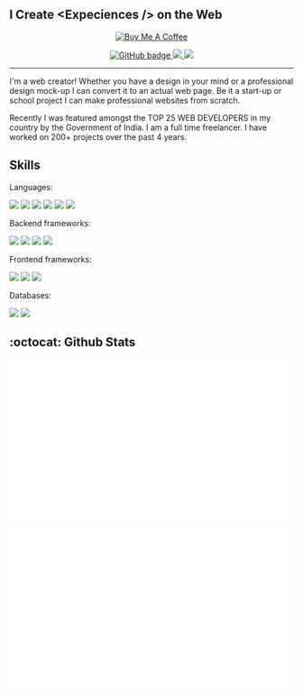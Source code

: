 ## I Create &lt;Expeciences /&gt; on the Web
<p align="center">
    <a href="https://www.buymeacoffee.com/arpancodes" target="_blank"><img src="https://cdn.buymeacoffee.com/buttons/v2/default-yellow.png" alt="Buy Me A Coffee" style="height: 60px !important;width: 217px !important;" ></a>
</p>
<p align="center">
  <a href="https://github.com/arpancodes?tab=followers">
    <img src="https://img.shields.io/github/followers/arpancodes?style=social" alt="GitHub badge" />
  </a>
  <a href="http://twitter.com/arpancodes">
    <img src="https://img.shields.io/twitter/follow/arpancodes?style=social" />
  </a>
  <a href="http://youtube.com/arpancodes?sub_confirmation=1">
    <img src="https://img.shields.io/youtube/channel/subscribers/UCK-Tw8Dzu9e9ZxgQqoZzKAg?style=social" />
  </a>
</p>
<!--<p align="center"><img width="100%" src="https://github-readme-stats.vercel.app/api?username=arpancodes&show_icons=true&theme=tokyonight" /></p>-->

---
<p>
I'm a web creator!
Whether you have a design in your mind or a professional design mock-up I can convert it to an actual web page. Be it a start-up or school project I can make professional websites from scratch.
    
Recently I was featured amongst the TOP 25 WEB DEVELOPERS in my country by the Government of India.
I am a full time freelancer. I have worked on 200+ projects over the past 4 years.
</p>

## Skills
Languages:
<p>
    <a><img src="https://img.shields.io/badge/JavaScript-323330?style=for-the-badge&logo=javascript&logoColor=F7DF1E" /></a>
    <a><img src="https://img.shields.io/badge/Python-14354C?style=for-the-badge&logo=python&logoColor=white" /></a>
    <a><img src="https://img.shields.io/badge/Ruby-CC342D?style=for-the-badge&logo=ruby&logoColor=white" /></a>
    <a><img src="https://img.shields.io/badge/Rust-000000?style=for-the-badge&logo=rust&logoColor=white" /><a>
    <a><img src="https://img.shields.io/badge/Java-ED8B00?style=for-the-badge&logo=java&logoColor=white" /><a>
    <a><img src="https://img.shields.io/badge/Markdown-000000?style=for-the-badge&logo=markdown&logoColor=white" /></a>
</p>

Backend frameworks:
<p>
    <a><img src="https://img.shields.io/badge/Node.js-43853D?style=for-the-badge&logo=node.js&logoColor=white" /></a>
    <a><img src="https://img.shields.io/badge/Ruby_on_Rails-CC0000?style=for-the-badge&logo=ruby-on-rails&logoColor=white" /><a>
    <a><img src="https://img.shields.io/badge/Express.js-404D59?style=for-the-badge" /><a>
    <a><img src="https://img.shields.io/badge/Django-092E20?style=for-the-badge&logo=django&logoColor=white" /><a>
</p>

Frontend frameworks:
<p>
    <a><img src="https://img.shields.io/badge/TypeScript-007ACC?style=for-the-badge&logo=typescript&logoColor=white" /></a>
    <a><img src="https://img.shields.io/badge/React-20232A?style=for-the-badge&logo=react&logoColor=61DAFB" /><a>
    <a><img src="https://img.shields.io/badge/Tailwind_CSS-38B2AC?style=for-the-badge&logo=tailwind-css&logoColor=white" /><a>
</p>
        
Databases:
<p>
    <a><img src="https://img.shields.io/badge/MongoDB-4EA94B?style=for-the-badge&logo=mongodb&logoColor=white" /><a>
    <a><img src="https://img.shields.io/badge/MySQL-00000F?style=for-the-badge&logo=mysql&logoColor=white" /><a>
</p>

## :octocat: Github Stats

![](https://raw.githubusercontent.com/arpancodes/github-stats/output/generated/overview.svg)
![](https://raw.githubusercontent.com/arpancodes/github-stats/output/generated/languages.svg)


<!--
**arpancodes/arpancodes** is a ✨ _special_ ✨ repository because its `README.md` (this file) appears on your GitHub profile.

Here are some ideas to get you started:

- 🔭 I’m currently working on ...
- 🌱 I’m currently learning ...
- 👯 I’m looking to collaborate on ...
- 🤔 I’m looking for help with ...
- 💬 Ask me about ...
- 📫 How to reach me: ...
- 😄 Pronouns: ...
- ⚡ Fun fact: ...
-->
